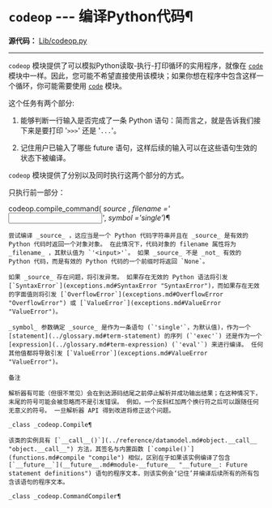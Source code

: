 # `codeop` \--- 编译Python代码¶

**源代码：** [Lib/codeop.py](https://github.com/python/cpython/tree/3.12/Lib/codeop.py)

* * *

`codeop` 模块提供了可以模拟Python读取-执行-打印循环的实用程序，就像在 [`code`](3.标准库/code.md#module-code "code: Facilities to implement read-eval-print loops.") 模块中一样。因此，您可能不希望直接使用该模块；如果你想在程序中包含这样一个循环，你可能需要使用 [`code`](3.标准库/code.md#module-code "code: Facilities to implement read-eval-print loops.") 模块。

这个任务有两个部分:

  1. 能够判断一行输入是否完成了一条 Python 语句：简而言之，就是告诉我们接下来是要打印 '`>>>`' 还是 '`...`'。

  2. 记住用户已输入了哪些 future 语句，这样后续的输入可以在这些语句生效的状态下被编译。

`codeop` 模块提供了分别以及同时执行这两个部分的方式。

只执行前一部分：

codeop.compile_command( _source_ , _filename ='<input>'_, _symbol ='single'_)¶

    

~~~
尝试编译 _source_ ，这应当是一个 Python 代码字符串并且在 _source_ 是有效的 Python 代码时返回一个对象对象。 在此情况下，代码对象的 filename 属性将为 _filename_ ，其默认值为 `'<input>'`。 如果 _source_ 不是 _not_ 有效的 Python 代码，而是有效的 Python 代码的一个前缀时将返回 `None`。

如果 _source_ 存在问题，将引发异常。 如果存在无效的 Python 语法将引发 [`SyntaxError`](exceptions.md#SyntaxError "SyntaxError")，而如果存在无效的字面值则将引发 [`OverflowError`](exceptions.md#OverflowError "OverflowError") 或 [`ValueError`](exceptions.md#ValueError "ValueError")。

_symbol_ 参数确定 _source_ 是作为一条语句 (`'single'`，为默认值)，作为一个 [statement](../glossary.md#term-statement) 的序列 (`'exec'`) 还是作为一个 [expression](../glossary.md#term-expression) (`'eval'`) 来进行编译。 任何其他值都将导致引发 [`ValueError`](exceptions.md#ValueError "ValueError")。

备注

解析器有可能（但很不常见）会在到达源码结尾之前停止解析并成功输出结果；在这种情况下，末尾的符号可能会被忽略而不是引发错误。 例如，一个反斜杠加两个换行符之后可以跟随任何无意义的符号。 一旦解析器 API 得到改进将修正这个问题。

_class _codeop.Compile¶
~~~
    

~~~
该类的实例具有 [`__call__()`](../reference/datamodel.md#object.__call__ "object.__call__") 方法，其签名与内置函数 [`compile()`](functions.md#compile "compile") 相似，区别在于如果该实例编译了包含 [`__future__`](__future__.md#module-__future__ "__future__: Future statement definitions") 语句的程序文本，则该实例会‘记住’并编译后续所有的所有包含该语句的程序文本。

_class _codeop.CommandCompiler¶
~~~
    

~~~
